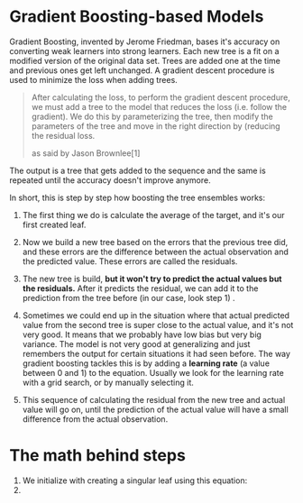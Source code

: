 # Gradient Boosting-based Models

Gradient Boosting, invented by Jerome Friedman, bases it's accuracy on converting weak learners into strong learners. Each new tree is a fit on a modified version of the original data set. Trees are added one at the time and previous ones get left unchanged. A gradient descent procedure is used to minimize the loss when adding trees.

> After calculating the loss, to perform the gradient descent procedure, we must add a tree to the model that reduces the loss (i.e. follow the gradient). We do this by parameterizing the tree, then modify the parameters of the tree and move in the right direction by (reducing the residual loss.
>
> as said by Jason Brownlee[1]

The output is a tree that gets added to the sequence and the same is repeated until the accuracy doesn't improve anymore.

In short, this is step by step how boosting the tree ensembles works:

1. The first thing we do is calculate the average of the target, and it's our first created leaf.

2. Now we build a new tree based on the errors that the previous tree did, and these errors are the difference between the actual observation and the predicted value. These errors are called the residuals.
3. The new tree is build, **but it won't try to predict the actual values but the residuals.** After it predicts the residual, we can add it to the prediction from the tree before (in our case, look step 1) .
4. Sometimes we could end up in the situation where that actual predicted value from the second tree is super close to the actual value, and it's not very good. It means that we probably have low bias but very big variance. The model is not very good at generalizing and just remembers the output for certain situations it had seen before. The way gradient boosting tackles this is by adding a **learning rate** (a value between 0 and 1) to the equation. Usually we look for the learning rate with a grid search, or by manually selecting it.
5. This sequence of calculating the residual from the new tree and actual value will go on, until the prediction of the actual value will have a small difference from the actual observation.



# The math behind steps

1. We initialize with creating a singular leaf using this equation:
2. 




